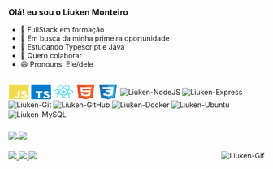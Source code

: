 ### Olá! eu sou o Liuken Monteiro

- 💬 FullStack em formação
- 🔭 Em busca da minha primeira oportunidade
- 🌱 Estudando Typescript e Java
- 👯 Quero colaborar
- 😄 Pronouns: Ele/dele

<div style="display: inline_block"><br>
  <img align="center" alt="Liuken-Js" height="30" width="40" src="https://raw.githubusercontent.com/devicons/devicon/master/icons/javascript/javascript-plain.svg">
  <img align="center" alt="Liuken-Ts" height="30" width="40" src="https://raw.githubusercontent.com/devicons/devicon/master/icons/typescript/typescript-plain.svg">
  <img align="center" alt="Liuken-React" height="30" width="40" src="https://raw.githubusercontent.com/devicons/devicon/master/icons/react/react-original.svg">
  <img align="center" alt="Liuken-HTML" height="30" width="40" src="https://raw.githubusercontent.com/devicons/devicon/master/icons/html5/html5-original.svg">
  <img align="center" alt="Liuken-CSS" height="30" width="40" src="https://raw.githubusercontent.com/devicons/devicon/master/icons/css3/css3-original.svg">
  <img align="center" alt="Liuken-NodeJS" height="30" width="40" src="https://cdn.jsdelivr.net/gh/devicons/devicon/icons/nodejs/nodejs-original.svg" />
  <img align="center" alt="Liuken-Express" height="30" width="40" src="https://cdn.jsdelivr.net/gh/devicons/devicon/icons/express/express-original.svg" />
  <img align="center" alt="Liuken-Git" height="30" width="40" src="https://cdn.jsdelivr.net/gh/devicons/devicon/icons/git/git-original.svg"  />
  <img align="center" alt="Liuken-GitHub" height="30" width="40" src="https://cdn.jsdelivr.net/gh/devicons/devicon/icons/github/github-original-wordmark.svg" />
  <img align="center" alt="Liuken-Docker" height="30" width="40"  src="https://cdn.jsdelivr.net/gh/devicons/devicon/icons/docker/docker-original-wordmark.svg" />
  <img align="center" alt="Liuken-Ubuntu" height="30" width="40" src="https://cdn.jsdelivr.net/gh/devicons/devicon/icons/ubuntu/ubuntu-plain.svg" />
  <img align="center" alt="Liuken-MySQL" height="30" width="40" src="https://cdn.jsdelivr.net/gh/devicons/devicon/icons/mysql/mysql-original-wordmark.svg" />
</div>

### <div>
<a href="https://github.com/liukenmonteiro/github-readme-stats">
  <img align="center" height=180em" src="https://github-readme-stats.vercel.app/api?username=liukenmonteiro&show_icons=true&theme=dark" />
</a>
<a href="https://github.com/liukenmonteiro/convoychat">
  <img align="center" height=180em" src="https://github-readme-stats.vercel.app/api/top-langs/?username=liukenmonteiro&layout=compact&theme=dark" />
</a>
</div>

### 
<div> 
  <a href="https://www.instagram.com/liukensnoo/" target="_blank">
    <img src="https://img.shields.io/badge/-Instagram-%23E4405F?style=for-the-badge&logo=instagram&logoColor=white" target="_blank">
  </a>
  <a href = "mailto:liuken37@gmail.com">
    <img src="https://img.shields.io/badge/-Gmail-%23333?style=for-the-badge&logo=gmail&logoColor=white" target="_blank">
  </a>
  <a href="https://www.linkedin.com/in/liukenmonteirodev/" target="_blank">
    <img src="https://img.shields.io/badge/-LinkedIn-%230077B5?style=for-the-badge&logo=linkedin&logoColor=white" target="_blank">
  </a> 
  <a>
    <img align="right" height=180em" alt="Liuken-Gif" src="https://i.picasion.com/pic92/3e6598fda09140dbd6b5e01790272b45.gif" />
  </a>
</div>



  
